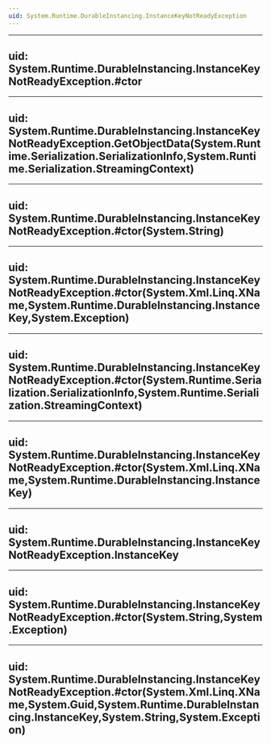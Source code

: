 ```yaml
---
uid: System.Runtime.DurableInstancing.InstanceKeyNotReadyException
---
```


---
uid: System.Runtime.DurableInstancing.InstanceKeyNotReadyException.#ctor
---

---
uid: System.Runtime.DurableInstancing.InstanceKeyNotReadyException.GetObjectData(System.Runtime.Serialization.SerializationInfo,System.Runtime.Serialization.StreamingContext)
---

---
uid: System.Runtime.DurableInstancing.InstanceKeyNotReadyException.#ctor(System.String)
---

---
uid: System.Runtime.DurableInstancing.InstanceKeyNotReadyException.#ctor(System.Xml.Linq.XName,System.Runtime.DurableInstancing.InstanceKey,System.Exception)
---

---
uid: System.Runtime.DurableInstancing.InstanceKeyNotReadyException.#ctor(System.Runtime.Serialization.SerializationInfo,System.Runtime.Serialization.StreamingContext)
---

---
uid: System.Runtime.DurableInstancing.InstanceKeyNotReadyException.#ctor(System.Xml.Linq.XName,System.Runtime.DurableInstancing.InstanceKey)
---

---
uid: System.Runtime.DurableInstancing.InstanceKeyNotReadyException.InstanceKey
---

---
uid: System.Runtime.DurableInstancing.InstanceKeyNotReadyException.#ctor(System.String,System.Exception)
---

---
uid: System.Runtime.DurableInstancing.InstanceKeyNotReadyException.#ctor(System.Xml.Linq.XName,System.Guid,System.Runtime.DurableInstancing.InstanceKey,System.String,System.Exception)
---
